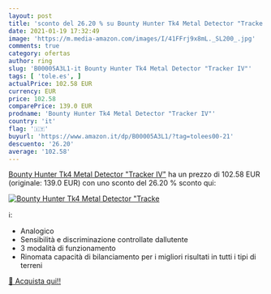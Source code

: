 ```yaml
---
layout: post
title: 'sconto del 26.20 % su Bounty Hunter Tk4 Metal Detector "Tracke  '
date: 2021-01-19 17:32:49
image: 'https://m.media-amazon.com/images/I/41FFrj9x8mL._SL200_.jpg'
comments: true
category: ofertas
author: ring
slug: 'B00005A3L1-it Bounty Hunter Tk4 Metal Detector "Tracker IV"'
tags: [ 'tole.es', ]
actualPrice: 102.58 EUR
currency: EUR
price: 102.58
comparePrice: 139.0 EUR
prodname: 'Bounty Hunter Tk4 Metal Detector "Tracker IV"'
country: 'it'
flag: '🇮🇹'
buyurl: 'https://www.amazon.it/dp/B00005A3L1/?tag=tolees00-21'
descuento: '26.20'
average: '102.58'
---
```


[Bounty Hunter Tk4 Metal Detector "Tracker IV"](https://www.amazon.it/dp/B00005A3L1/?tag=tolees00-21) ha un prezzo di 102.58 EUR (originale: 139.0 EUR) con uno sconto del 26.20 % sconto qui:

[![Bounty Hunter Tk4 Metal Detector "Tracke](https://m.media-amazon.com/images/I/41FFrj9x8mL._SL200_.jpg)](https://www.amazon.it/dp/B00005A3L1/?tag=tolees00-21)

ℹ️:

- Analogico
- Sensibilità e discriminazione controllate dallutente
- 3 modalità di funzionamento
- Rinomata capacità di bilanciamento per i migliori risultati in tutti i tipi di terreni

[🛒 Acquista qui!!](https://www.amazon.it/dp/B00005A3L1/?tag=tolees00-21)
